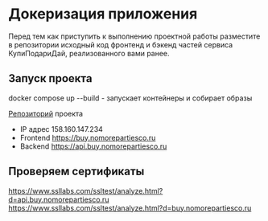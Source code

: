# Докеризация приложения

Перед тем как приступить к выполнению проектной работы разместите в репозитории исходный код фронтенд и бэкенд частей сервиса КупиПодариДай, реализованного вами ранее.

## Запуск проекта
docker compose up --build - запускает контейнеры и собирает образы

[Репозиторий](https://github.com/lykovrs/nodejs-docker-and-compose) проекта

* IP адрес 158.160.147.234
* Frontend https://buy.nomorepartiesco.ru
* Backend https://api.buy.nomorepartiesco.ru

## Проверяем сертификаты
https://www.ssllabs.com/ssltest/analyze.html?d=api.buy.nomorepartiesco.ru
https://www.ssllabs.com/ssltest/analyze.html?d=buy.nomorepartiesco.ru




